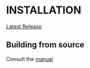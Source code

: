 
# INSTALLATION

[Latest Release]

## Building from source

Consult the [manual]

[Latest Release]: https://github.com/gesellkammer/lambda/releases
[manual]: https://github.com/gesellkammer/lambda/blob/master/doc/lambda-manual.md